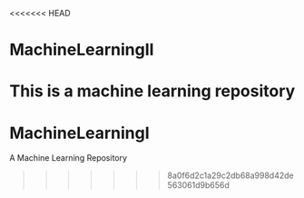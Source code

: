 <<<<<<< HEAD
# MachineLearningII
This is a machine learning repository
=======
# MachineLearningI
A Machine Learning Repository
>>>>>>> 8a0f6d2c1a29c2db68a998d42de563061d9b656d
